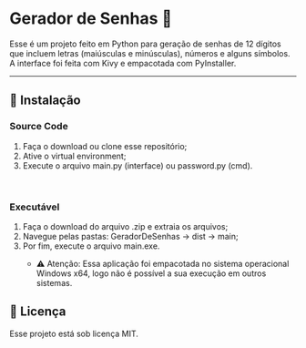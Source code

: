 # Gerador de Senhas 🔑

Esse é um projeto feito em Python para geração de senhas de 12 dígitos que incluem letras (maiúsculas e minúsculas), números e alguns símbolos. A interface foi feita com Kivy e empacotada com PyInstaller.

<hr>

## 🚀 Instalação

### Source Code

<ol>
    <li>Faça o download ou clone esse repositório;</li>
    <li>Ative o virtual environment;</li>
    <li>Execute o arquivo main.py (interface) ou password.py (cmd).</li>
</ol>
<br>

### Executável

<ol>
    <li>Faça o download do arquivo .zip e extraia os arquivos;</li>
    <li>Navegue pelas pastas: GeradorDeSenhas → dist → main;</li>
    <li>Por fim, execute o arquivo main.exe.</li>
        <ul>
            <li>⚠️ Atenção: Essa aplicação foi empacotada no sistema operacional Windows x64, logo não é possível a sua execução em outros sistemas.</li>
        </ul>
</ol>

## 📝 Licença

Esse projeto está sob licença MIT.
